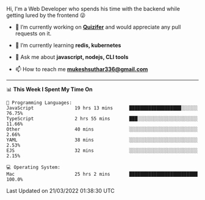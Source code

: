 Hi, I'm a Web Developer who spends his time with the backend while getting lured by the frontend 😜

- 🔭 I’m currently working on **[Quizifer](https://github.com/SutharMukesh/Quizifer/)** and would appreciate any pull requests on it.

- 🌱 I’m currently learning **redis, kubernetes**

- 💬 Ask me about **javascript, nodejs, CLI tools**

- 📫 How to reach me **mukeshsuthar336@gmail.com**

---
<!--START_SECTION:waka-->
📊 **This Week I Spent My Time On** 

```text
💬 Programming Languages: 
JavaScript               19 hrs 13 mins      ███████████████████░░░░░░   76.75% 
TypeScript               2 hrs 55 mins       ███░░░░░░░░░░░░░░░░░░░░░░   11.66% 
Other                    40 mins             ░░░░░░░░░░░░░░░░░░░░░░░░░   2.66% 
YAML                     38 mins             ░░░░░░░░░░░░░░░░░░░░░░░░░   2.53% 
EJS                      32 mins             ░░░░░░░░░░░░░░░░░░░░░░░░░   2.15%

💻 Operating System: 
Mac                      25 hrs 2 mins       █████████████████████████   100.0%

```


 Last Updated on 21/03/2022 01:38:30 UTC
<!--END_SECTION:waka-->
